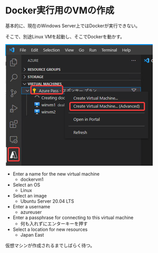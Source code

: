 # Docker実行用のVMの作成

基本的に、現在のWindows Server上ではDockerが実行できない。

そこで、別途Linux VMを起動し、そこでDockerを動かす。

![](images/ss-2022-04-05-21-25-17.png)

- Enter a name for the new virtual machine
  - dockervm1
- Select an OS
  - Linux
- Select an image
  - Ubuntu Server 20.04 LTS
- Enter a username
  - azureuser
- Enter a passphrase for connecting to this virtual machine
  - 何も入れずにエンターキーを押す
- Select a location for new resources
  - Japan East

仮想マシンが作成されるまでしばらく待つ。
